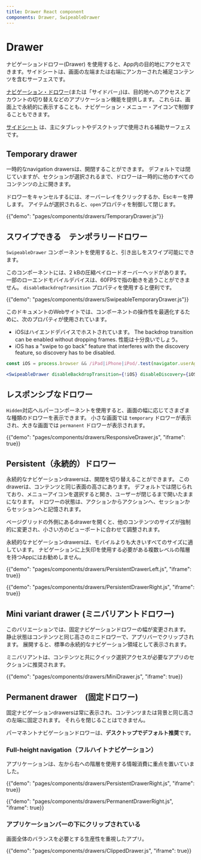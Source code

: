 ```yaml
---
title: Drawer React component
components: Drawer, SwipeableDrawer
---
```


# Drawer

<p class="description">ナビゲーションドロワー(Drawer) を使用すると、App内の目的地にアクセスできます。サイドシートは、画面の左端または右端にアンカーされた補足コンテンツを含むサーフェスです。</p>

[ナビゲーション・ドロワー](https://material.io/design/components/navigation-drawer.html)(または「サイドバー」)は、目的地へのアクセスとアカウントの切り替えなどのアプリケーション機能を提供します。 これらは、画面上で永続的に表示することも、ナビゲーション・メニュー・アイコンで制御することもできます。

[サイドシート](https://material.io/design/components/sheets-side.html) は、主にタブレットやデスクトップで使用される補助サーフェスです。

## Temporary drawer

一時的なnavigation drawersは、開閉することができます。 デフォルトでは閉じていますが、セクションが選択されるまで、ドロワーは一時的に他のすべてのコンテンツの上に開きます。

ドロワーをキャンセルするには、オーバーレイをクリックするか、Escキーを押します。 アイテムが選択されると、`open`プロパティを制御して閉じます。

{{"demo": "pages/components/drawers/TemporaryDrawer.js"}}

## スワイプできる　テンポラリードロワー

`SwipeableDrawer` コンポーネントを使用すると、引き出しをスワイプ可能にできます。

このコンポーネントには、2 kBの圧縮ペイロードオーバーヘッドがあります。 一部のローエンドモバイルデバイスは、60FPSで指の動きを追うことができません。 `disableBackdropTransition` プロパティを使用すると便利です。

{{"demo": "pages/components/drawers/SwipeableTemporaryDrawer.js"}}

このドキュメントのWebサイトでは、コンポーネントの操作性を最適化するために、次のプロパティが使用されています。

- iOSはハイエンドデバイスでホストされています。 The backdrop transition can be enabled without dropping frames. 性能は十分良いでしょう。
- iOS has a "swipe to go back" feature that interferes with the discovery feature, so discovery has to be disabled.

```jsx
const iOS = process.browser && /iPad|iPhone|iPod/.test(navigator.userAgent);

<SwipeableDrawer disableBackdropTransition={!iOS} disableDiscovery={iOS} />
```

## レスポンシブなドロワー

`Hidden`対応ヘルパーコンポーネントを使用すると、画面の幅に応じてさまざまな種類のドロワーを表示できます。 小さな画面では `temporary` ドロワーが表示され、大きな画面では `permanent` ドロワーが表示されます。

{{"demo": "pages/components/drawers/ResponsiveDrawer.js", "iframe": true}}

## Persistent（永続的）ドロワー

永続的なナビゲーションdrawersは、開閉を切り替えることができます。 この drawerは、コンテンツと同じ表面の高さにあります。 デフォルトでは閉じられており、メニューアイコンを選択すると開き、ユーザーが閉じるまで開いたままになります。 ドロワーの状態は、アクションからアクションへ、セッションからセッションへと記憶されます。

ページグリッドの外側にあるdrawerを開くと、他のコンテンツのサイズが強制的に変更され、小さい方のビューポートに合わせて調整されます。

永続的なナビゲーションdrawersは、モバイルよりも大きいすべてのサイズに適しています。 ナビゲーションに上矢印を使用する必要がある複数レベルの階層を持つAppにはお勧めしません。

{{"demo": "pages/components/drawers/PersistentDrawerLeft.js", "iframe": true}}

{{"demo": "pages/components/drawers/PersistentDrawerRight.js", "iframe": true}}

## Mini variant drawer (ミニバリアントドロワー)

このバリエーションでは、固定ナビゲーションドロワーの幅が変更されます。 静止状態はコンテンツと同じ高さのミニドロワーで、アプリバーでクリップされます。 展開すると、標準の永続的なナビゲーション領域として表示されます。

ミニバリアントは、コンテンツと共にクイック選択アクセスが必要なアプリのセクションに推奨されます。

{{"demo": "pages/components/drawers/MiniDrawer.js", "iframe": true}}

## Permanent drawer　(固定ドロワー)

固定ナビゲーションdrawersは常に表示され、コンテンツまたは背景と同じ高さの左端に固定されます。 それらを閉じることはできません。

パーマネントナビゲーションドロワーは、**デスクトップでデフォルト推奨**です。

### Full-height navigation（フルハイトナビゲーション）

アプリケーションは、左から右への階層を使用する情報消費に重点を置いていました。

{{"demo": "pages/components/drawers/PersistentDrawerRight.js", "iframe": true}}

{{"demo": "pages/components/drawers/PermanentDrawerRight.js", "iframe": true}}

### アプリケーションバーの下にクリップされている

画面全体のバランスを必要とする生産性を重視したアプリ。

{{"demo": "pages/components/drawers/ClippedDrawer.js", "iframe": true}}